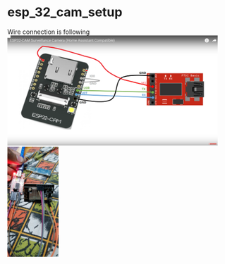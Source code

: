 # esp_32_cam_setup
Wire connection is following
<img src="Wire Connection/connection DIA.png" height=250>
<img src="Wire Connection/connection.jpeg" height=250>
